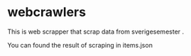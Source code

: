 webcrawlers
===========


This is web scrapper that scrap data from sverigesemester . 

You can found the result of scraping in items.json 
